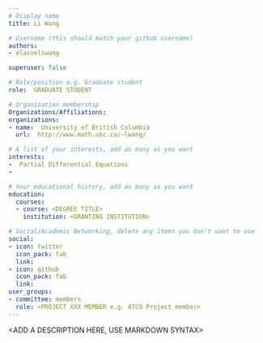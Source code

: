 ```yaml
---
# Display name
title: Li Wang

# Username (this should match your github username)
authors:
- elaineliwang

superuser: false

# Role/position e.g. Graduate student
role:  GRADUATE STUDENT

# Organization membership
Organizations/Affiliations:
organizations:
- name:  University of British Columbia
  url:  http://www.math.ubc.ca/~lwang/

# A list of your interests, add as many as you want
interests:
-  Partial Differential Equations
-  

# Your educational history, add as many as you want
education:
  courses:
  - course: <DEGREE TITLE>
    institution: <GRANTING INSTITUTION>

# Social/Academic Networking, delete any items you don't want to use
social:
- icon: twitter
  icon_pack: fab
  link: 
- icon: github
  icon_pack: fab
  link: 
user_groups:
- committee: members
  role: <PROJECT XXX MEMBER e.g. ATCO Project member>
---
```

<ADD A DESCRIPTION HERE, USE MARKDOWN SYNTAX>
